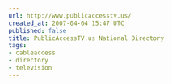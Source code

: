 ```yaml
---
url: http://www.publicaccesstv.us/
created_at: 2007-04-04 15:47 UTC
published: false
title: PublicAccessTV.us National Directory
tags:
- cableaccess
- directory
- television
---
```



